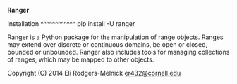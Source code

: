 **Ranger**

Installation
^^^^^^^^^^^^
pip install -U ranger

Ranger is a Python package for the manipulation of range objects. 
Ranges may extend over discrete or continuous domains, be open or closed,
bounded or unbounded. Ranger also includes tools for managing collections
of ranges, which may be mapped to other objects.

Copyright (C) 2014 Eli Rodgers-Melnick <er432@cornell.edu>

